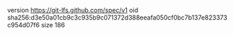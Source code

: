 version https://git-lfs.github.com/spec/v1
oid sha256:d3e50a01cb9c3c935b9c071372d388eeafa050cf0bc7b137e823373c954d07f6
size 186
